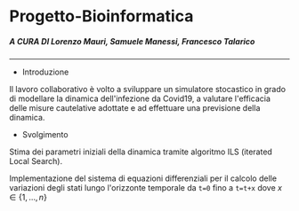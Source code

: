 # Progetto-Bioinformatica

##### A CURA DI Lorenzo Mauri, Samuele Manessi, Francesco Talarico

--------------------------------------------------------------------------------------------

- Introduzione

Il lavoro collaborativo è volto a sviluppare un simulatore stocastico in grado di modellare la dinamica dell'infezione da Covid19, a valutare l'efficacia delle misure cautelative adottate e ad effettuare una previsione della dinamica.

- Svolgimento 

Stima dei parametri iniziali della dinamica tramite algoritmo ILS (iterated Local Search).

Implementazione del sistema di equazioni differenziali per il calcolo delle variazioni degli stati lungo l'orizzonte temporale da `t=0` fino a `t=t+x`  dove $x \in \{1,\dots,n\}$ 








